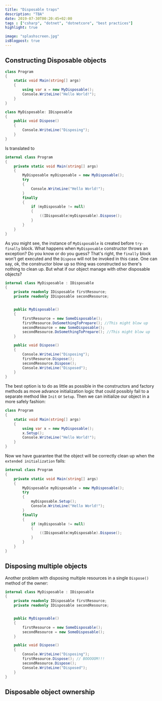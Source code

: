 ```yaml
---
title: "Disposable traps"
description: "TBA"
date: 2019-07-30T00:20:45+02:00
tags : ["csharp", "dotnet", "dotnetcore", "best practices"]
highlight: true

image: "splashscreen.jpg"
isBlogpost: true
---
```





## Constructing Disposable objects

```cs
class Program
{
    static void Main(string[] args)
    {
        using var x = new MyDisposable();
        Console.WriteLine("Hello World!");
    }
}

class MyDisposable: IDisposable
{
    public void Dispose()
    {
        Console.WriteLine("Disposing");
    }
}
```


Is translated to

```cs
internal class Program
{
    private static void Main(string[] args)
    {
        MyDisposable myDisposable = new MyDisposable();
        try
        {
            Console.WriteLine("Hello World!");
        }
        finally
        {
            if (myDisposable != null)
            {
                ((IDisposable)myDisposable).Dispose();
            }
        }
    }
}
```

As you might see, the instance of `MyDisposable` is created before `try-finally` block. What happens when `MyDisposable` constructor throws an exception? Do you know or do you guess? That's right, the `finally` block won't get executed and the `Dispose` will not be invoked in this case. One can say, ok, the constructor blow up so thing was constructed so there's nothing to clean up. But what if our object manage with other disposable objects?

```cs
internal class MyDisposable : IDisposable
{
    private readonly IDisposable firstResource;
    private readonly IDisposable secondResource;


    public MyDisposable()
    {
        firstResource = new SomeDisposable();
        firstResource.DoSomethingToPrepare(); //This might blow up
        secondResource = new SomeDisposable();
        secondResource.DoSomethingToPrepare(); //This might blow up
    }

    public void Dispose()
    {
        Console.WriteLine("Disposing");
        firstResource.Dispose();
        secondResource.Dispose();
        Console.WriteLine("Disposed");
    }
}
```

The best option is to do as little as possible in the constructors and factory methods as move advance initialization logic that could possibly fail to a separate method like `Init` or `Setup`. Then we can initialize our object in a more safely fashion:

```cs
class Program
{
    static void Main(string[] args)
    {
        using var x = new MyDisposable();
        x.Setup();
        Console.WriteLine("Hello World!");
    }
}

```

Now we have guarantee that the object will be correctly clean up when the `extended initialization` fails:

```cs
internal class Program
{
    private static void Main(string[] args)
    {
        MyDisposable myDisposable = new MyDisposable();
        try
        {
            myDisposable.Setup();
            Console.WriteLine("Hello World!");
        }
        finally
        {
            if (myDisposable != null)
            {
                ((IDisposable)myDisposable).Dispose();
            }
        }
    }
}
```

## Disposing multiple objects

Another problem with disposing multiple resources in a single `Dispose()` method of the owner:


```cs
internal class MyDisposable : IDisposable
{
    private readonly IDisposable firstResource;
    private readonly IDisposable secondResource;


    public MyDisposable()
    {
        firstResource = new SomeDisposable();        
        secondResource = new SomeDisposable();
    }

    public void Dispose()
    {
        Console.WriteLine("Disposing");
        firstResource.Dispose(); // BOOOOOM!!!
        secondResource.Dispose();
        Console.WriteLine("Disposed");
    }
}
```


## Disposable object ownership